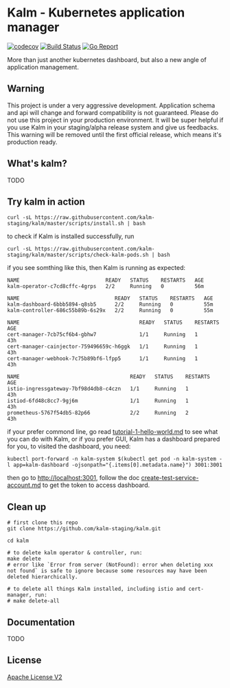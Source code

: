 # Kalm - Kubernetes application manager

[![codecov](https://codecov.io/gh/kalm-staging/kalm/branch/master/graph/badge.svg)](https://codecov.io/gh/kalm-staging/kalm) [![Build Status](https://travis-ci.com/kalm-staging/kalm.svg?branch=master)](https://travis-ci.com/kalm-staging/kalm) [![Go Report](https://goreportcard.com/badge/github.com/kalm-staging/kalm)](https://goreportcard.com/badge/github.com/kalm-staging/kalm)

More than just another kubernetes dashboard, but also a new angle of application management.

## Warning

This project is under a very aggressive development. Application schema and api will change and forward compatibility is not guaranteed. Please do not use this project in your production environment. It will be super helpful if you use Kalm in your staging/alpha release system and give us feedbacks. This warning will be removed until  the first official release, which means it's production ready.

## What's kalm?

TODO

## Try kalm in action

```shell
curl -sL https://raw.githubusercontent.com/kalm-staging/kalm/master/scripts/install.sh | bash
```

to check if Kalm is installed successfully, run 

```
curl -sL https://raw.githubusercontent.com/kalm-staging/kalm/master/scripts/check-kalm-pods.sh | bash
```

if you see somthing like this, then Kalm is running as expected:

```
NAME                            READY   STATUS    RESTARTS   AGE
kalm-operator-c7cd8cffc-4grps   2/2     Running   0          56m

NAME                               READY   STATUS    RESTARTS   AGE
kalm-dashboard-6bbb5894-q8sb5      2/2     Running   0          55m
kalm-controller-686c55b89b-6s29x   2/2     Running   0          55m

NAME                                       READY   STATUS    RESTARTS   AGE
cert-manager-7cb75cf6b4-gbhw7              1/1     Running   1          43h
cert-manager-cainjector-759496659c-h6ggk   1/1     Running   1          43h
cert-manager-webhook-7c75b89bf6-lfpp5      1/1     Running   1          43h

NAME                                    READY   STATUS    RESTARTS   AGE
istio-ingressgateway-7bf98d4db8-c4czn   1/1     Running   1          43h
istiod-6fd48c8cc7-9gj6m                 1/1     Running   1          43h
prometheus-5767f54db5-82p66             2/2     Running   2          43h
```



if your prefer commond line, go read [tutorial-1-hello-world.md](doc/tutorial-1-hello-world.md) to see what you can do with Kalm, or if you prefer GUI, Kalm has a dashboard prepared for you, to visited the dashboard, you need:

```
kubectl port-forward -n kalm-system $(kubectl get pod -n kalm-system -l app=kalm-dashboard -ojsonpath="{.items[0].metadata.name}") 3001:3001
```

then go to [http://localhost:3001](http://localhost:3001), follow the doc [create-test-service-account.md](doc/create-test-service-account.md) to get the token to access dashboard.

## Clean up

```
# first clone this repo
git clone https://github.com/kalm-staging/kalm.git

cd kalm

# to delete kalm operator & controller, run:
make delete
# error like `Error from server (NotFound): error when deleting xxx not found` is safe to ignore because some resources may have been deleted hierarchically.

# to delete all things Kalm installed, including istio and cert-manager, run:
# make delete-all
```



## Documentation

TODO

## License

[Apache License V2](LICENSE.txt)
